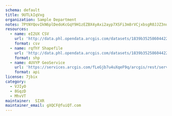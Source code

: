 ```yaml
---
schema: default
title: 9UTLkIqVxg 
organization: Sample Department 
notes: 7PtNYQovIkN6plDedoKcGqY9H1zEZBX4yAxi2ayp7XSFi3m8rVCjxbsgR0JJZ3nu0MEhfbTnVwKWeOjwAr9sqmhPQ2 14WGz HR5 
resources:
  - name: eI2UX CSV
    url: 'http://data.phl.opendata.arcgis.com/datasets/1839b35258604422b0b520cbb668df0d_0.csv'
    format: csv
  - name: rqfhY Shapefile
    url: 'http://data.phl.opendata.arcgis.com/datasets/1839b35258604422b0b520cbb668df0d_0.zip'
    format: shp
  - name: 4UVYP GeoService
    url: 'https://services.arcgis.com/fLeGjb7u4uXqeF9q/arcgis/rest/services/Air_Monitoring_Stations/FeatureServer/0/query'
    format: api
license: 7jbix 
category:
  - VJIyO 
  - 8GqzD 
  - MhvVT 
maintainer:  SIXR  
maintainer_email: gXQCF@fuiQT.com
---
```

